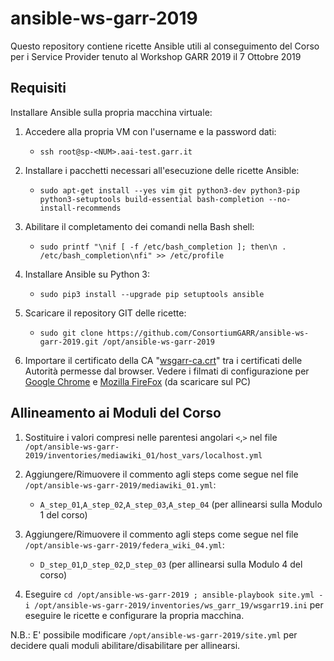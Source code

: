 # ansible-ws-garr-2019

Questo repository contiene ricette Ansible utili al conseguimento del Corso per i Service Provider tenuto al Workshop GARR 2019 il 7 Ottobre 2019

## Requisiti

Installare Ansible sulla propria macchina virtuale:

1. Accedere alla propria VM con l'username e la password dati:
   * `ssh root@sp-<NUM>.aai-test.garr.it`

2. Installare i pacchetti necessari all'esecuzione delle ricette Ansible:
   * `sudo apt-get install --yes vim git python3-dev python3-pip python3-setuptools build-essential bash-completion --no-install-recommends`

3. Abilitare il completamento dei comandi nella Bash shell:
   * `sudo printf "\nif [ -f /etc/bash_completion ]; then\n . /etc/bash_completion\nfi" >> /etc/profile`
   
4. Installare Ansible su Python 3:
   * `sudo pip3 install --upgrade pip setuptools ansible`
   
5. Scaricare il repository GIT delle ricette:
   * `sudo git clone https://github.com/ConsortiumGARR/ansible-ws-garr-2019.git /opt/ansible-ws-garr-2019`

6. Importare il certificato della CA "[wsgarr-ca.crt](https://github.com/ConsortiumGARR/ansible-ws-garr-2019/blob/master/wsgarr-ca.crt)" tra i certificati delle Autorità permesse dal browser. Vedere i filmati di configurazione per [Google Chrome](https://github.com/ConsortiumGARR/ansible-ws-garr-2019/blob/master/Aggiungere-CA-a-Chrome.mp4) e [Mozilla FireFox](https://github.com/ConsortiumGARR/ansible-ws-garr-2019/blob/master/Aggiungere-CA-a-FireFox.mp4) (da scaricare sul PC)

## Allineamento ai Moduli del Corso

1. Sostituire i valori compresi nelle parentesi angolari `<`,`>` nel file `/opt/ansible-ws-garr-2019/inventories/mediawiki_01/host_vars/localhost.yml`

2. Aggiungere/Rimuovere il commento agli steps come segue nel file `/opt/ansible-ws-garr-2019/mediawiki_01.yml`:
   * `A_step_01`,`A_step_02`,`A_step_03`,`A_step_04` (per allinearsi sulla Modulo 1 del corso)

3. Aggiungere/Rimuovere il commento agli steps come segue nel file `/opt/ansible-ws-garr-2019/federa_wiki_04.yml`:
   * `D_step_01`,`D_step_02`,`D_step_03` (per allinearsi sulla Modulo 4 del corso)

4. Eseguire `cd /opt/ansible-ws-garr-2019 ; ansible-playbook site.yml -i /opt/ansible-ws-garr-2019/inventories/ws_garr_19/wsgarr19.ini` per eseguire le ricette e configurare la propria macchina.


N.B.: E' possibile modificare `/opt/ansible-ws-garr-2019/site.yml` per decidere quali moduli abilitare/disabilitare per allinearsi.
